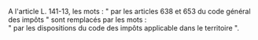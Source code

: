   
A l'article L. 141-13, les mots : " par les articles 638 et 653 du code général des impôts " sont remplacés par les mots :   
" par les dispositions du code des impôts applicable dans le territoire ".  
